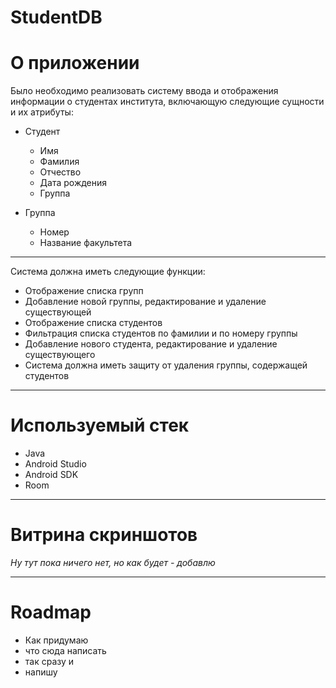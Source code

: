 # StudentDB
# О приложении
Было необходимо реализовать систему ввода и отображения информации о студентах института,
включающую следующие сущности и их атрибуты:
+ Студент

  + Имя
  + Фамилия
  + Отчество
  + Дата рождения
  + Группа
  
+ Группа

  + Номер
  + Название факультета
  
___
Система должна иметь следующие функции:
+ Отображение списка групп
+ Добавление новой группы, редактирование и удаление существующей
+ Отображение списка студентов
+ Фильтрация списка студентов по фамилии и по номеру группы
+ Добавление нового студента, редактирование и удаление существующего
+ Система должна иметь защиту от удаления группы, содержащей студентов
___
# Используемый стек
+ Java
+ Android Studio
+ Android SDK
+ Room
___
# Витрина скриншотов

_Ну тут пока ничего нет, но как будет - добавлю_

___

# Roadmap
+ Как придумаю
+ что сюда написать
+ так сразу и 
+ напишу
